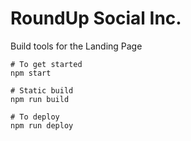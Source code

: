 # RoundUp Social Inc.

Build tools for the Landing Page

```
# To get started
npm start

# Static build
npm run build

# To deploy
npm run deploy
```
